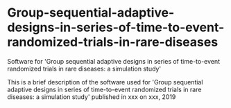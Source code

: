 # Group-sequential-adaptive-designs-in-series-of-time-to-event-randomized-trials-in-rare-diseases
Software for 'Group sequential adaptive designs in series of time-to-event randomized trials in rare diseases: a simulation study'

This is a brief description of the software used for 'Group sequential adaptive designs in series of time-to-event randomized trials in rare diseases: a simulation study' published in xxx on xxx, 2019
